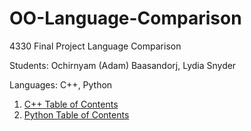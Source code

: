 # OO-Language-Comparison
4330 Final Project Language Comparison

Students:  Ochirnyam (Adam) Baasandorj, Lydia Snyder

Languages: C++, Python

1. [C++ Table of Contents](https://github.com/lydsnyder/OO-Language-Comparison/blob/master/Python/contents.md)
2. [Python Table of Contents](https://github.com/lydsnyder/OO-Language-Comparison/blob/master/c++/contents.md)

